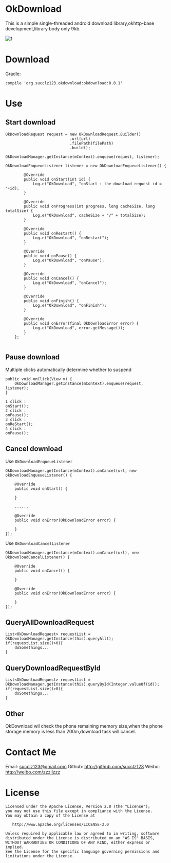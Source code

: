 # OkDownload
This is a simple single-threaded android download library,okhttp-base development,library body only 9kb.

![1](https://github.com/succlz123/okdownload/blob/master/screenshot/screenshot.gif)

# Download
Gradle:

```
compile 'org.succlz123.okdownload:okdownload:0.0.1'
```

# Use

## Start download

```
OkDownloadRequest request = new OkDownloadRequest.Builder()
                            .url(url)
                            .filePath(filePath)
                            .build();
                            
OkDownloadManager.getInstance(mContext).enqueue(request, listener);

OkDownloadEnqueueListener listener = new OkDownloadEnqueueListener() {

        @Override
        public void onStart(int id) {
            Log.e("OkDownload", "onStart : the download request id = "+id);
        }

        @Override
        public void onProgress(int progress, long cacheSize, long totalSize) {
            Log.e("OkDownload", cacheSize + "/" + totalSize);
        }

        @Override
        public void onRestart() {
            Log.e("OkDownload", "onRestart");
        }

        @Override
        public void onPause() {
            Log.e("OkDownload", "onPause");
        }

        @Override
        public void onCancel() {
            Log.e("OkDownload", "onCancel");
        }

        @Override
        public void onFinish() {
            Log.e("OkDownload", "onFinish");
        }

        @Override
        public void onError(final OkDownloadError error) {
            Log.e("OkDownload", error.getMessage());
        }
    };
                            
```

## Pause download

Multiple clicks automatically determine whether to suspend   

```
public void onClick(View v) {
	OkDownloadManager.getInstance(mContext).enqueue(request, listener);
}

1 click :
onStart();
2 click :
onPause();
3 click :
onReStart();
4 click :
onPause();
```
## Cancel download

Use `OkDownloadEnqueueListener`

```
OkDownloadManager.getInstance(mContext).onCancel(url, new okDownloadEnqueueListener() {

	@Override
	public void onStart() {

	}
	
	......
	
	@Override
	public void onError(OkDownloadError error) {

	}
});
```

Use `OkDownloadCancelListener`

```
OkDownloadManager.getInstance(mContext).onCancel(url), new OkDownloadCancelListener() {

	@Override
	public void onCancel() {

	}

	@Override
	public void onError(OkDownloadError error) {

	}
});
```

## QueryAllDownloadRequest

```
List<OkDownloadRequest> requestList = OkDownloadManager.getInstance(this).queryAll();
if(requestList.size()>0){
	doSomethings...
}
```

## QueryDownloadRequestById

```
List<OkDownloadRequest> requestList = OkDownloadManager.getInstance(this).queryById(Integer.valueOf(id));
if(requestList.size()>0){
	doSomethings...
}
```

## Other
OkDownload wil check the phone remaining memory size,when the phone storage memory is less than 200m,download task will cancel.

# Contact Me

Email: succlz123@gmail.com
Github: http://github.com/succlz123
Weibo: http://weibo.com/zzzllzzz

# License

```
Licensed under the Apache License, Version 2.0 (the "License");
you may not use this file except in compliance with the License.
You may obtain a copy of the License at

   http://www.apache.org/licenses/LICENSE-2.0

Unless required by applicable law or agreed to in writing, software
distributed under the License is distributed on an "AS IS" BASIS,
WITHOUT WARRANTIES OR CONDITIONS OF ANY KIND, either express or implied.
See the License for the specific language governing permissions and
limitations under the License.
```